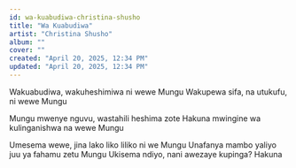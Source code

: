 ```yaml
---
id: wa-kuabudiwa-christina-shusho
title: "Wa Kuabudiwa"
artist: "Christina Shusho"
album: ""
cover: ""
created: "April 20, 2025, 12:34 PM"
updated: "April 20, 2025, 12:34 PM"
---
```


Wakuabudiwa,
wakuheshimiwa ni wewe Mungu
Wakupewa sifa, na utukufu,
ni wewe Mungu

Mungu mwenye nguvu,
wastahili heshima zote
Hakuna mwingine wa kulinganishwa na
wewe Mungu

Umesema wewe, jina lako
 liko liliko ni we Mungu 
Unafanya mambo yaliyo juu ya fahamu
zetu Mungu 
Ukisema ndiyo, nani awezaye kupinga?
Hakuna